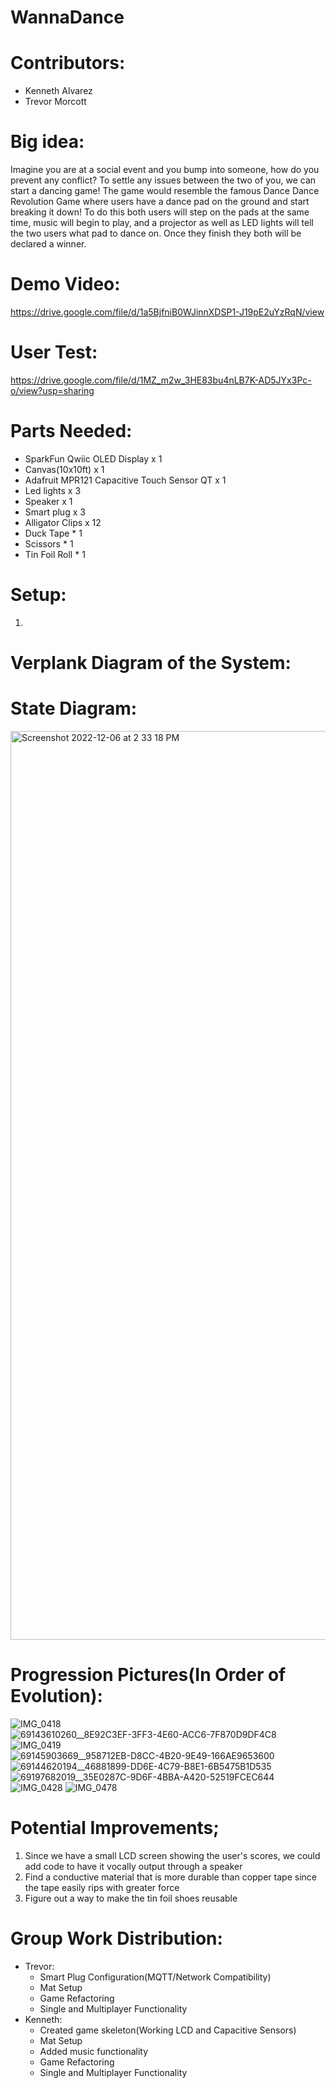 # WannaDance

# Contributors:
* Kenneth Alvarez
* Trevor Morcott

# Big idea: 	
Imagine you are at a social event and you bump into someone, how do you prevent any conflict? To settle any issues between the two of you, we can start a dancing game! The game would resemble the famous Dance Dance Revolution Game where users have a dance pad on the ground and start breaking it down! To do this both users will step on the pads at the same time, music will begin to play, and a projector as well as LED lights will tell the two users what pad to dance on. Once they finish they both will be declared a winner.

# Demo Video:
https://drive.google.com/file/d/1a5BjfniB0WJinnXDSP1-J19pE2uYzRqN/view

# User Test:
https://drive.google.com/file/d/1MZ_m2w_3HE83bu4nLB7K-AD5JYx3Pc-o/view?usp=sharing 

# Parts Needed:
* SparkFun Qwiic OLED Display x 1
* Canvas(10x10ft) x 1
* Adafruit MPR121 Capacitive Touch Sensor QT x 1
* Led lights x 3
* Speaker x 1
* Smart plug x 3
* Alligator Clips x 12
* Duck Tape * 1
* Scissors * 1
* Tin Foil Roll * 1

# Setup:
1. 

# Verplank Diagram of the System:


# State Diagram:
<img width="1454" alt="Screenshot 2022-12-06 at 2 33 18 PM" src="https://user-images.githubusercontent.com/46539140/206005282-cc125d87-5fc7-4ad2-b2bd-4c54e84982e3.png">


# Progression Pictures(In Order of Evolution):
![IMG_0418](https://user-images.githubusercontent.com/46539140/206000893-ccedec00-bb08-4807-8f3c-0ace1a660b2e.jpg)
![69143610260__8E92C3EF-3FF3-4E60-ACC6-7F870D9DF4C8](https://user-images.githubusercontent.com/46539140/206001020-606a1ae0-8f02-4acf-b2af-2153534f40b0.jpg)
![IMG_0419](https://user-images.githubusercontent.com/46539140/206001396-1ad45e6b-1a5e-41e9-a3af-f6bb5cf6e26a.jpg)
![69145903669__958712EB-D8CC-4B20-9E49-166AE9653600](https://user-images.githubusercontent.com/46539140/206001792-b7b2dff6-e7f6-45f1-a7c5-bce1708e59d4.jpg)
![69144620194__46881899-DD6E-4C79-B8E1-6B5475B1D535](https://user-images.githubusercontent.com/46539140/206002124-a88a759c-bc8e-4725-9fb6-88074aacb0d5.jpg)
![69197682019__35E0287C-9D6F-4BBA-A420-52519FCEC644](https://user-images.githubusercontent.com/46539140/206002454-f444b749-3df4-4b1b-bb64-750353c3edcb.jpg)
![IMG_0428](https://user-images.githubusercontent.com/46539140/206002770-fd42fc13-1088-4450-ad84-549fdf8678ff.jpg)
![IMG_0478](https://user-images.githubusercontent.com/46539140/206003144-346c6f2f-1039-4052-894f-9ffe52dda4c4.jpg)

# Potential Improvements;
1. Since we have a small LCD screen showing the user's scores, we could add code to have it vocally output through a speaker 
2. Find a conductive material that is more durable than copper tape since the tape easily rips with greater force
3. Figure out a way to make the tin foil shoes reusable

# Group Work Distribution:
* Trevor: 
  - Smart Plug Configuration(MQTT/Network Compatibility)
  - Mat Setup
  - Game Refactoring
  - Single and Multiplayer Functionality
* Kenneth: 
  - Created game skeleton(Working LCD and Capacitive Sensors)
  - Mat Setup
  - Added music functionality
  - Game Refactoring
  - Single and Multiplayer Functionality
